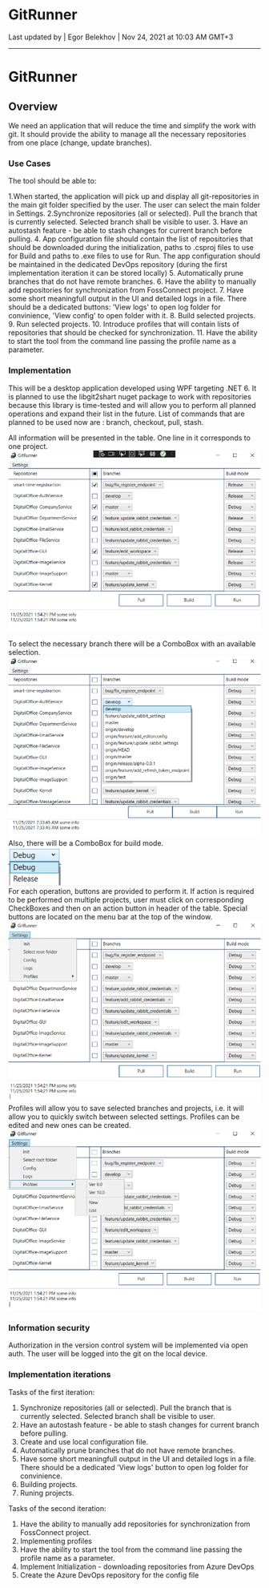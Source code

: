 # GitRunner
Last updated by | Egor Belekhov | Nov 24, 2021 at 10:03 AM GMT+3
***

# GitRunner

## Overview

We need an application that will reduce the time and simplify the work with git. It should provide the ability to manage all the necessary repositories from one place (change, update branches).

### Use Cases

The tool should be able to:

1.When started, the application will pick up and display all git-repositories in the main git folder specified by the user. The user can select the main folder in Settings.
2.Synchronize repositories (all or selected). Pull the branch that is currently selected. Selected branch shall be visible to user.
3. Have an autostash feature - be able to stash changes for current branch before pulling.
4. App configuration file should contain the list of repositories that should be downloaded during the initialization, paths to .csproj files to use for Build and paths to .exe files to use for Run.
The app configuration should be maintained in the dedicated DevOps repository (during the first implementation iteration it can be stored locally)
5. Automatically prune branches that do not have remote branches.
6. Have the ability to manually add repositories for synchronization from FossConnect project.
7. Have some short meaningfull output in the UI and detailed logs in a file. There should be a dedicated buttons: 'View logs' to open log folder for convinience, 'View config' to open folder with it.
8. Build selected projects.
9. Run selected projects.
10. Introduce profiles that will contain lists of repositories that should be checked for synchronization.
11. Have the ability to start the tool from the command line passing the profile name as a parameter.

### Implementation

This will be a desktop application developed using WPF targeting .NET 6. It is planned to use the libgit2shart nuget package to work with repositories because this library is time-tested and will allow you to perform all planned operations and expand their list in the future. List of commands that are planned to be used now are : branch, checkout, pull, stash.

All information will be presented in the table. One line in it corresponds to one project.
![Image alt](https://github.com/BelehovEgor/FossHelperUI/raw/design/Images/window.png)

To select the necessary branch there will be a ComboBox with an available selection. 
![Image alt](https://github.com/BelehovEgor/FossHelperUI/raw/design/Images/selection.png)
Also, there will be a ComboBox for build mode. <br />
![Image alt](https://github.com/BelehovEgor/FossHelperUI/raw/design/Images/buildmode.png) <br />
For each operation, buttons are provided to perform it. If action is required to be performed on multiple projects, user must click on corresponding CheckBoxes and then on an action button in header of the table.
Special buttons are located on the menu bar at the top of the window. <br />
![Image alt](https://github.com/BelehovEgor/FossHelperUI/raw/design/Images/settings.png)
Profiles will allow you to save selected branches and projects, i.e. it will allow you to quickly switch between selected settings. Profiles can be edited and new ones can be created. <br />
![Image alt](https://github.com/BelehovEgor/FossHelperUI/raw/design/Images/profiles.png)

### Information security

Authorization in the version control system will be implemented via open auth. The user will be logged into the git on the local device.

### Implementation iterations

Tasks of the first iteration:
1. Synchronize repositories (all or selected). Pull the branch that is currently selected. Selected branch shall be visible to user.
2. Have an autostash feature - be able to stash changes for current branch before pulling.
3. Create and use local configuration file.
4. Automatically prune branches that do not have remote branches.
5. Have some short meaningfull output in the UI and detailed logs in a file. There should be a dedicated 'View logs' button to open log folder for convinience.
6. Building projects.
7. Runing projects.

Tasks of the second iteration:
1. Have the ability to manually add repositories for synchronization from FossConnect project.
2. Implementing profiles
3. Have the ability to start the tool from the command line passing the profile name as a parameter.
4. Implement Initialization - downloading repositories from Azure DevOps
5. Create the Azure DevOps repository for the config file
